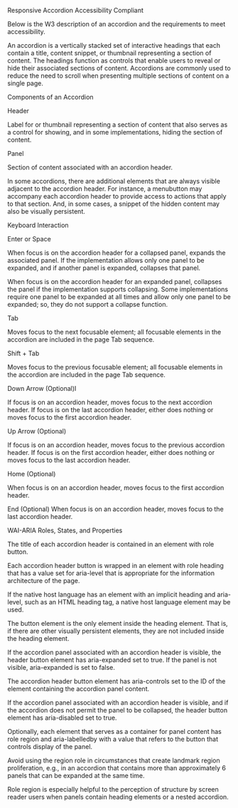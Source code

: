 Responsive Accordion Accessibility Compliant

Below is the W3 description of an accordion and the requirements to meet accessibility.

An accordion is a vertically stacked set of interactive headings that each contain a title, content snippet, or thumbnail representing a section of content. The headings function as controls that enable users to reveal or hide their associated sections of content. Accordions are commonly used to reduce the need to scroll when presenting multiple sections of content on a single page.

Components of an Accordion

Header

Label for or thumbnail representing a section of content that also serves as a control for showing, and in some implementations, hiding the section of content.

Panel

Section of content associated with an accordion header.

In some accordions, there are additional elements that are always visible adjacent to the accordion header. For instance, a menubutton may accompany each accordion header to provide access to actions that apply to that section. And, in some cases, a snippet of the hidden content may also be visually persistent.

Keyboard Interaction

Enter or Space

When focus is on the accordion header for a collapsed panel, expands the associated panel. If the implementation allows only one panel to be expanded, and if another panel is expanded, collapses that panel.

When focus is on the accordion header for an expanded panel, collapses the panel if the implementation supports collapsing. Some implementations require one panel to be expanded at all times and allow only one panel to be expanded; so, they do not support a collapse function.

Tab 

Moves focus to the next focusable element; all focusable elements in the accordion are included in the page Tab sequence.

Shift + Tab

Moves focus to the previous focusable element; all focusable elements in the accordion are included in the page Tab sequence.

Down Arrow (Optional)I

If focus is on an accordion header, moves focus to the next accordion header. If focus is on the last accordion header, either does nothing or moves focus to the first accordion header.

Up Arrow (Optional)

If focus is on an accordion header, moves focus to the previous accordion header. If focus is on the first accordion header, either does nothing or moves focus to the last accordion header.

Home (Optional)

When focus is on an accordion header, moves focus to the first accordion header.

End (Optional)
When focus is on an accordion header, moves focus to the last accordion header.

WAI-ARIA Roles, States, and Properties

The title of each accordion header is contained in an element with role button.

Each accordion header button is wrapped in an element with role heading that has a value set for aria-level that is appropriate for the information architecture of the page.

If the native host language has an element with an implicit heading and aria-level, such as an HTML heading tag, a native host language element may be used.

The button element is the only element inside the heading element. That is, if there are other visually persistent elements, they are not included inside the heading element.

If the accordion panel associated with an accordion header is visible, the header button element has aria-expanded set to true. If the panel is not visible, aria-expanded is set to false.

The accordion header button element has aria-controls set to the ID of the element containing the accordion panel content.

If the accordion panel associated with an accordion header is visible, and if the accordion does not permit the panel to be collapsed, the header button element has aria-disabled set to true.

Optionally, each element that serves as a container for panel content has role region and aria-labelledby with a value that refers to the button that controls display of the panel.

Avoid using the region role in circumstances that create landmark region proliferation, e.g., in an accordion that contains more than approximately 6 panels that can be expanded at the same time.

Role region is especially helpful to the perception of structure by screen reader users when panels contain heading elements or a nested accordion.